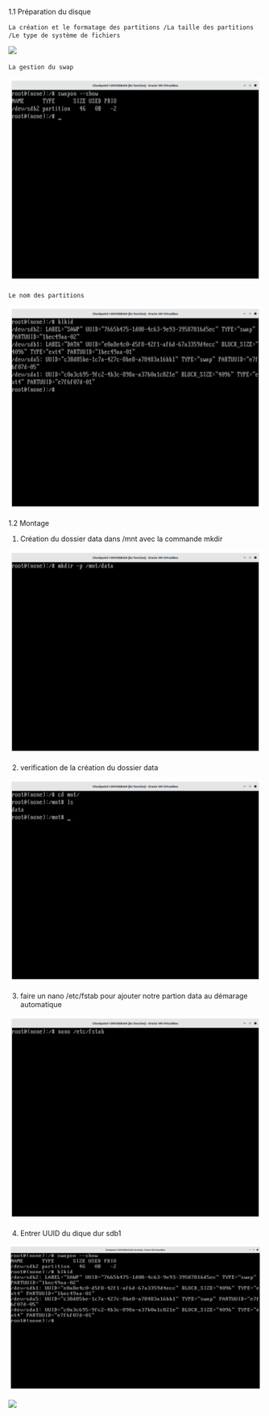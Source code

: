 1.1 Préparation du disque
    
    La création et le formatage des partitions /La taille des partitions /Le type de système de fichiers
    
  ![](https://github.com/Kamalors/Checkpoint1/blob/f7c2daed6ceacd738ca2c32942274e6c0bdba414/Exercice%201/cr%C3%A9ation%20et%20le%20formatage%20des%20partitions.png)

  
    La gestion du swap

  ![](https://github.com/Kamalors/Checkpoint1/blob/f7c2daed6ceacd738ca2c32942274e6c0bdba414/Exercice%201/La%20gestion%20du%20swap.png)

  

    
    
    Le nom des partitions
    
  ![](https://github.com/Kamalors/Checkpoint1/blob/f7c2daed6ceacd738ca2c32942274e6c0bdba414/Exercice%201/Le%20nom%20des%20partitions.png)

    

1.2 Montage

1. Création du dossier data dans /mnt avec la commande mkdir
   
![](https://github.com/Kamalors/Checkpoint1/blob/dcb3dd4ad38907beecf65b5ab696237098d76ccf/Exercice%202/mkdir.png)
  
2. verification de la création du dossier data

![](https://github.com/Kamalors/Checkpoint1/blob/dcb3dd4ad38907beecf65b5ab696237098d76ccf/Exercice%202/lsdata.png)

3. faire un nano /etc/fstab pour ajouter notre partion data au démarage automatique

![](https://github.com/Kamalors/Checkpoint1/blob/dcb3dd4ad38907beecf65b5ab696237098d76ccf/Exercice%202/etcfstab.png)

4. Entrer UUID du dique dur sdb1

![](https://github.com/Kamalors/Checkpoint1/blob/dcb3dd4ad38907beecf65b5ab696237098d76ccf/Exercice%202/Le%20nom%20des%20partitions.png)

![](https://github.com/Kamalors/Checkpoint1/blob/dcb3dd4ad38907beecf65b5ab696237098d76ccf/Exercice%202/mont%C3%A9e%20automatiquement.png)
